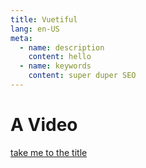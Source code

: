 ```yaml
---
title: Vuetiful
lang: en-US
meta:
  - name: description
    content: hello
  - name: keywords
    content: super duper SEO
---
```


# A Video

[take me to the title](/)